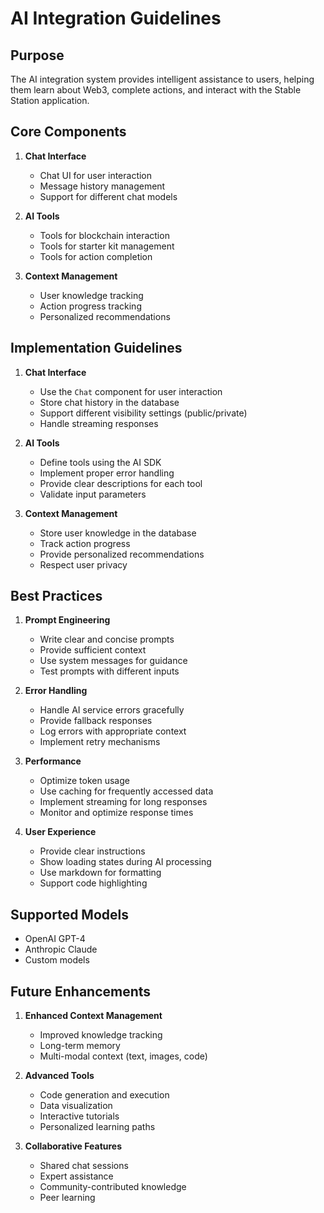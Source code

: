 # AI Integration Guidelines

## Purpose

The AI integration system provides intelligent assistance to users, helping them learn about Web3, complete actions, and interact with the Stable Station application.

## Core Components

1. **Chat Interface**

   - Chat UI for user interaction
   - Message history management
   - Support for different chat models

2. **AI Tools**

   - Tools for blockchain interaction
   - Tools for starter kit management
   - Tools for action completion

3. **Context Management**
   - User knowledge tracking
   - Action progress tracking
   - Personalized recommendations

## Implementation Guidelines

1. **Chat Interface**

   - Use the `Chat` component for user interaction
   - Store chat history in the database
   - Support different visibility settings (public/private)
   - Handle streaming responses

2. **AI Tools**

   - Define tools using the AI SDK
   - Implement proper error handling
   - Provide clear descriptions for each tool
   - Validate input parameters

3. **Context Management**
   - Store user knowledge in the database
   - Track action progress
   - Provide personalized recommendations
   - Respect user privacy

## Best Practices

1. **Prompt Engineering**

   - Write clear and concise prompts
   - Provide sufficient context
   - Use system messages for guidance
   - Test prompts with different inputs

2. **Error Handling**

   - Handle AI service errors gracefully
   - Provide fallback responses
   - Log errors with appropriate context
   - Implement retry mechanisms

3. **Performance**

   - Optimize token usage
   - Use caching for frequently accessed data
   - Implement streaming for long responses
   - Monitor and optimize response times

4. **User Experience**
   - Provide clear instructions
   - Show loading states during AI processing
   - Use markdown for formatting
   - Support code highlighting

## Supported Models

- OpenAI GPT-4
- Anthropic Claude
- Custom models

## Future Enhancements

1. **Enhanced Context Management**

   - Improved knowledge tracking
   - Long-term memory
   - Multi-modal context (text, images, code)

2. **Advanced Tools**

   - Code generation and execution
   - Data visualization
   - Interactive tutorials
   - Personalized learning paths

3. **Collaborative Features**
   - Shared chat sessions
   - Expert assistance
   - Community-contributed knowledge
   - Peer learning
